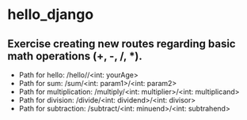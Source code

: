 # hello_django

## Exercise creating new routes regarding basic math operations (+, -, /, *).

* Path for hello: /hello/<name>/<int: yourAge>
* Path for sum: /sum/<int: param1>/<int: param2>
* Path for multiplication: /multiply/<int: multiplier>/<int: multiplicand>
* Path for division: /divide/<int: dividend>/<int: divisor>
* Path for subtraction: /subtract/<int: minuend>/<int: subtrahend>
